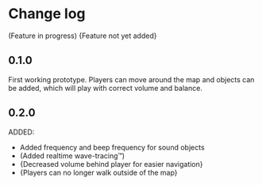# Change log

(Feature in progress)
{Feature not yet added}

## 0.1.0

First working prototype. Players can move around the map and objects can be added, which will play with correct volume and balance.

## 0.2.0

ADDED:

-   Added frequency and beep frequency for sound objects
-   (Added realtime wave-tracing™)
-   {Decreased volume behind player for easier navigation}
-   {Players can no longer walk outside of the map}

